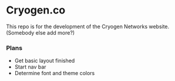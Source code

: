 # Cryogen.co

This repo is for the development of the Cryogen Networks website. (Somebody else add more?)

### Plans

- Get basic layout finished
- Start nav bar
- Determine font and theme colors
